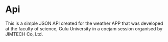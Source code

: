 # Api
This is a simple JSON API created for the weather APP that was developed at the faculty of science, Gulu University in a coejam session organised by JIMTECH Co, Ltd.
